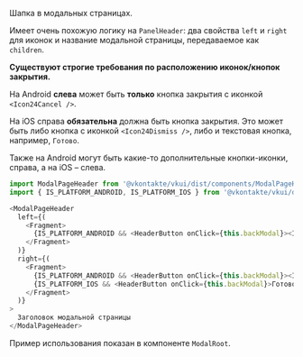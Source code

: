 Шапка в модальных страницах.

Имеет очень похожую логику на `PanelHeader`: два свойства `left` и `right` для иконок и название модальной страницы, передаваемое как `children`.

**Существуют строгие требования по расположению иконок/кнопок закрытия.**

На Android **слева** может быть **только** кнопка закрытия с иконкой `<Icon24Cancel />`.

На iOS справа **обязательна** должна быть кнопка закрытия. Это может быть либо кнопка с иконкой `<Icon24Dismiss />`, либо и текстовая кнопка, например, `Готово`.

Также на Android могут быть какие-то дополнительные кнопки-иконки, справа, а на iOS – слева.

```js static
import ModalPageHeader from '@vkontakte/vkui/dist/components/ModalPageHeader/ModalPageHeader';
import { IS_PLATFORM_ANDROID, IS_PLATFORM_IOS } from '@vkontakte/vkui/dist/lib/platform';

<ModalPageHeader
  left={(
    <Fragment>
      {IS_PLATFORM_ANDROID && <HeaderButton onClick={this.backModal}><Icon24Cancel /></HeaderButton>}
    </Fragment>
  )}
  right={(
    <Fragment>
      {IS_PLATFORM_ANDROID && <HeaderButton onClick={this.backModal}><Icon24Done /></HeaderButton>}
      {IS_PLATFORM_IOS && <HeaderButton onClick={this.backModal}>Готово</HeaderButton>}
    </Fragment>
  )}
>
  Заголовок модальной страницы
</ModalPageHeader>
```

Пример использования показан в компоненте `ModalRoot`.
